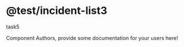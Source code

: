 @test/incident-list3
===============================================
task5

Component Authors, provide some documentation for your users here!